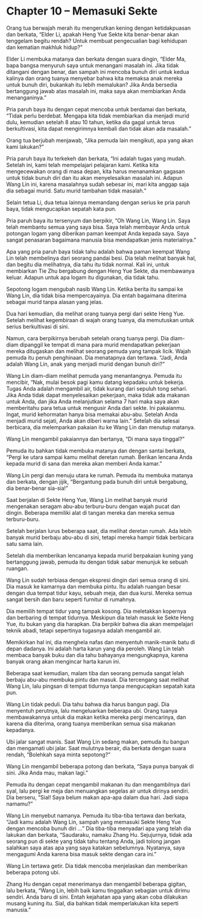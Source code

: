 # Chapter 10 – Memasuki Sekte

Orang tua berwajah merah itu mengerutkan kening dengan ketidakpuasan dan berkata, “Elder Li, apakah Heng Yue Sekte kita benar-benar akan tenggelam begitu rendah? Untuk membuat pengecualian bagi kehidupan dan kematian makhluk hidup?"

Elder Li membuka matanya dan berkata dengan suara dingin, “Elder Ma, bapa bangsa menyuruh saya untuk menangani masalah ini. Jika tidak ditangani dengan benar, dan sampah ini mencoba bunuh diri untuk kedua kalinya dan orang tuanya menyebar bahwa kita memaksa anak mereka untuk bunuh diri, bukankah itu lebih memalukan? Jika Anda bersedia bertanggung jawab atas masalah ini, maka saya akan membiarkan Anda menanganinya.”

Pria paruh baya itu dengan cepat mencoba untuk berdamai dan berkata, “Tidak perlu berdebat. Mengapa kita tidak membiarkan dia menjadi murid dulu, kemudian setelah 8 atau 10 tahun, ketika dia gagal untuk terus berkultivasi, kita dapat mengirimnya kembali dan tidak akan ada masalah.”

Orang tua berjubah menjawab, “Jika pemuda lain mengikuti, apa yang akan kami lakukan?”

Pria paruh baya itu terkekeh dan berkata, “Ini adalah tugas yang mudah. Setelah ini, kami telah mempelajari pelajaran kami. Ketika kita mengecewakan orang di masa depan, kita harus menanamkan gagasan untuk tidak bunuh diri dan itu akan menyelesaikan masalah ini. Adapun Wang Lin ini, karena masalahnya sudah sebesar ini, mari kita anggap saja dia sebagai murid. Satu murid tambahan tidak masalah.”

Selain tetua Li, dua tetua lainnya memandang dengan serius ke pria paruh baya, tidak mengucapkan sepatah kata pun.

Pria paruh baya itu tersenyum dan berpikir, “Oh Wang Lin, Wang Lin. Saya telah membantu semua yang saya bisa. Saya telah membayar Anda untuk potongan logam yang diberikan paman keempat Anda kepada saya. Saya sangat penasaran bagaimana manusia bisa mendapatkan jenis materialnya.”

Apa yang pria paruh baya tidak tahu adalah bahwa paman keempat Wang Lin telah membelinya dari seorang pandai besi. Dia telah melihat banyak hal, dan begitu dia melihatnya, dia tahu itu tidak normal. Kali ini, untuk membiarkan Tie Zhu bergabung dengan Heng Yue Sekte, dia membawanya keluar. Adapun untuk apa logam itu digunakan, dia tidak tahu.

Sepotong logam mengubah nasib Wang Lin. Ketika berita itu sampai ke Wang Lin, dia tidak bisa mempercayainya. Dia entah bagaimana diterima sebagai murid tanpa alasan yang jelas.

Dua hari kemudian, dia melihat orang tuanya pergi dari sekte Heng Yue. Setelah melihat kegembiraan di wajah orang tuanya, dia memutuskan untuk serius berkultivasi di sini.

Namun, cara berpikirnya berubah setelah orang tuanya pergi. Dia diam-diam dipanggil ke tempat di mana para murid mendapatkan pekerjaan mereka ditugaskan dan melihat seorang pemuda yang tampak licik. Wajah pemuda itu penuh penghinaan. Dia menatapnya dan tertawa. “Jadi, Anda adalah Wang Lin, anak yang menjadi murid dengan bunuh diri?”

Wang Lin diam-diam melihat pemuda yang menantangnya. Pemuda itu mencibir, “Nak, mulai besok pagi kamu datang kepadaku untuk bekerja. Tugas Anda adalah mengambil air, tidak kurang dari sepuluh tong sehari. Jika Anda tidak dapat menyelesaikan pekerjaan, maka tidak ada makanan untuk Anda, dan jika Anda melanjutkan selama 7 hari maka saya akan memberitahu para tetua untuk mengusir Anda dari sekte. Ini pakaianmu. Ingat, murid kehormatan hanya bisa memakai abu-abu. Setelah Anda menjadi murid sejati, Anda akan diberi warna lain.” Setelah dia selesai berbicara, dia melemparkan pakaian itu ke Wang Lin dan menutup matanya.

Wang Lin mengambil pakaiannya dan bertanya, “Di mana saya tinggal?”

Pemuda itu bahkan tidak membuka matanya dan dengan santai berkata, “Pergi ke utara sampai kamu melihat deretan rumah. Berikan lencana Anda kepada murid di sana dan mereka akan memberi Anda kamar.”

Wang Lin pergi dan menuju utara ke rumah. Pemuda itu membuka matanya dan berkata, dengan jijik, “Bergantung pada bunuh diri untuk bergabung, dia benar-benar sia-sia!”

Saat berjalan di Sekte Heng Yue, Wang Lin melihat banyak murid mengenakan seragam abu-abu terburu-buru dengan wajah pucat dan dingin. Beberapa memiliki alat di tangan mereka dan mereka semua terburu-buru.

Setelah berjalan lurus beberapa saat, dia melihat deretan rumah. Ada lebih banyak murid berbaju abu-abu di sini, tetapi mereka hampir tidak berbicara satu sama lain.

Setelah dia memberikan lencananya kepada murid berpakaian kuning yang bertanggung jawab, pemuda itu dengan tidak sabar menunjuk ke sebuah ruangan.

Wang Lin sudah terbiasa dengan ekspresi dingin dari semua orang di sini. Dia masuk ke kamarnya dan membuka pintu. Itu adalah ruangan besar dengan dua tempat tidur kayu, sebuah meja, dan dua kursi. Mereka semua sangat bersih dan baru seperti furnitur di rumahnya.

Dia memilih tempat tidur yang tampak kosong. Dia meletakkan kopernya dan berbaring di tempat tidurnya. Meskipun dia telah masuk ke Sekte Heng Yue, itu bukan yang dia harapkan. Dia berpikir bahwa dia akan mempelajari teknik abadi, tetapi sepertinya tugasnya adalah mengambil air.

Memikirkan hal ini, dia menghela nafas dan menyentuh manik-manik batu di depan dadanya. Ini adalah harta karun yang dia peroleh. Wang Lin telah membaca banyak buku dan dia tahu bahayanya mengungkapnya, karena banyak orang akan mengincar harta karun ini.

Beberapa saat kemudian, malam tiba dan seorang pemuda sangat lelah berbaju abu-abu membuka pintu dan masuk. Dia tercengang saat melihat Wang Lin, lalu pingsan di tempat tidurnya tanpa mengucapkan sepatah kata pun.

Wang Lin tidak peduli. Dia tahu bahwa dia harus bangun pagi. Dia menyentuh perutnya, lalu mengeluarkan beberapa ubi. Orang tuanya membawakannya untuk dia makan ketika mereka pergi mencarinya, dan karena dia diterima, orang tuanya memberikan semua sisa makanan kepadanya.

Ubi jalar sangat manis. Saat Wang Lin sedang makan, pemuda itu bangun dan mengamati ubi jalar. Saat mulutnya berair, dia berkata dengan suara rendah, “Bolehkah saya minta sepotong?”

Wang Lin mengambil beberapa potong dan berkata, “Saya punya banyak di sini. Jika Anda mau, makan lagi.”

Pemuda itu dengan cepat mengambil makanan itu dan mengambilnya dari syal, lalu pergi ke meja dan menuangkan segelas air untuk dirinya sendiri. Dia berseru, “Sial! Saya belum makan apa-apa dalam dua hari. Jadi siapa namamu?”

Wang Lin menyebut namanya. Pemuda itu tiba-tiba tertawa dan berkata, “Jadi kamu adalah Wang Lin, sampah yang memasuki Sekte Heng Yue dengan mencoba bunuh diri …” Dia tiba-tiba menyadari apa yang telah dia lakukan dan berkata, “Saudaraku, namaku Zhang Hu. Sejujurnya, tidak ada seorang pun di sekte yang tidak tahu tentang Anda, jadi tolong jangan salahkan saya atas apa yang saya katakan sebelumnya. Nyatanya, saya mengagumi Anda karena bisa masuk sekte dengan cara ini.”

Wang Lin tertawa getir. Dia tidak mencoba menjelaskan dan memberikan beberapa potong ubi.

Zhang Hu dengan cepat menerimanya dan mengambil beberapa gigitan, lalu berkata, “Wang Lin, lebih baik kamu tinggalkan sebagian untuk dirimu sendiri. Anda baru di sini. Entah kejahatan apa yang akan coba dilakukan musang kuning itu. Sial, dia bahkan tidak memperlakukan kita seperti manusia.”
